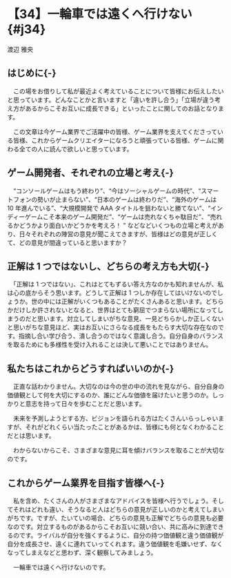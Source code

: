# 【34】一輪車では遠くへ行けない{#j34}

<div class="author">渡辺 雅央</div>

## はじめに{-}

　この場をお借りして私が最近よく考えていることについて皆様にお伝えしたいと思っています。どんなことかと言いますと「違いを許し合う」「立場が違う考え方があるからこそお互いに成長できる」といったことに関してのお話となります。

　この文章は今ゲーム業界でご活躍中の皆様、ゲーム業界を支えてくださっている皆様、これからゲームクリエイターになろうと頑張っている皆様、ゲームに関わる全ての人に読んで欲しいと思っています。

## ゲーム開発者、それぞれの立場と考え{-}

　“コンソールゲームはもう終わり”、“今はソーシャルゲームの時代”、“スマートフォンの勢いが止まらない”、“日本のゲームは終わりだ”、“海外のゲームは 10 年進んでいる”、“大規模開発で AAA タイトルを狙わないと勝てない”、“インディーゲームこそ本来のゲーム開発だ”、“ゲームは売れなくちゃ駄目だ”、“売れるかどうかより面白いかどうかを考えろ！ ” などなどいくつもの立場と考えがあり、日々それぞれの陣営の意見が聞こえてきますが、皆様はどの意見が正しくて、どの意見が間違っていると思いますか？

## 正解は 1 つではないし、どちらの考え方も大切{-}

　「正解は 1 つではない」、これはとてもずるい答え方なのかも知れませんが、私は心の底からそう思います。どうして正解は 1 つしか存在してはいけないのでしょうか。世の中には正解がいくつもあることがたくさんあると思います。どちらかだけしか許されないとなると、世界はとても窮屈でつまらない場所になってしまうのだと思います。対立してしまいがちな意見、一見どちらかしか正しくないと思いがちな意見ほど、実はお互いにさらなる成長をもたらす大切な存在なのです。指摘し合い学び合う、潰し合うのではなく意識し合う。自分自身のバランスを取るためにも多様性を受け入れることは決して悪いことではありません。

## 私たちはこれからどうすればいいのか{-}

　正直な話わかりません。大切なのは今の世の中の流れを見ながら、自分自身の価値観として何を大切にするのか、誰にどんな価値を届けたいと思うのか。しっかりと意志を持って日々を歩むことだと思います。

　未来を予測しようとする方、ビジョンを語られる方はたくさんいらっしゃいますが、それがどれくらい当たったことがあるかは、皆様にも何となくわかることだとは思います。

　わからないからこそ、さまざまな意見に耳を傾けバランスを取ることが大切なのです。

## これからゲーム業界を目指す皆様へ{-}

　私を含め、たくさんの人がさまざまなアドバイスを皆様へ行うでしょう。そしてそれはどれも違い、そうなると人はどちらの意見が正しいのかと考えてしまいがちです。ですが、たいていの場合、どちらの意見も正解でどちらの意見も必要なのです。対立するものがあるからこそお互いに競い合い、共に高みに到達できるのです。ライバルが自分を強くするように、自分の持つ価値観と違う価値観が自分を成長させ、遠くに連れていってくれます。違う価値観を毛嫌いせず、なくなってしまえなどと思わず、深く観察してみましょう。

　一輪車では遠くへ行けないのです。
